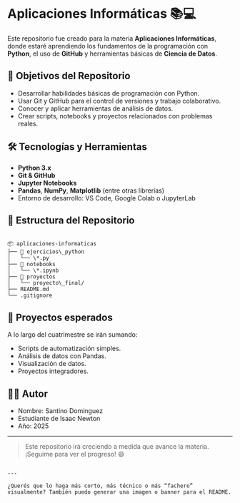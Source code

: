 

# Aplicaciones Informáticas 📚💻

Este repositorio fue creado para la materia **Aplicaciones Informáticas**, donde estaré aprendiendo los fundamentos de la programación con **Python**, el uso de **GitHub** y herramientas básicas de **Ciencia de Datos**.

## 📌 Objetivos del Repositorio

- Desarrollar habilidades básicas de programación con Python.
- Usar Git y GitHub para el control de versiones y trabajo colaborativo.
- Conocer y aplicar herramientas de análisis de datos.
- Crear scripts, notebooks y proyectos relacionados con problemas reales.

## 🛠 Tecnologías y Herramientas

- **Python 3.x**
- **Git & GitHub**
- **Jupyter Notebooks**
- **Pandas**, **NumPy**, **Matplotlib** (entre otras librerías)
- Entorno de desarrollo: VS Code, Google Colab o JupyterLab

## 📁 Estructura del Repositorio

```

📦 aplicaciones-informaticas
├── 📁 ejercicios\_python
│   └── \*.py
├── 📁 notebooks
│   └── \*.ipynb
├── 📁 proyectos
│   └── proyecto\_final/
├── README.md
└── .gitignore

```

## 🚀 Proyectos esperados

A lo largo del cuatrimestre se irán sumando:

- Scripts de automatización simples.
- Análisis de datos con Pandas.
- Visualización de datos.
- Proyectos integradores.

## 👨‍💻 Autor

- Nombre: Santino Dominguez
- Estudiante de Isaac Newton
- Año: 2025

---

> Este repositorio irá creciendo a medida que avance la materia. ¡Seguime para ver el progreso! 😄
```

---

¿Querés que lo haga más corto, más técnico o más “fachero” visualmente? También puedo generar una imagen o banner para el README.
